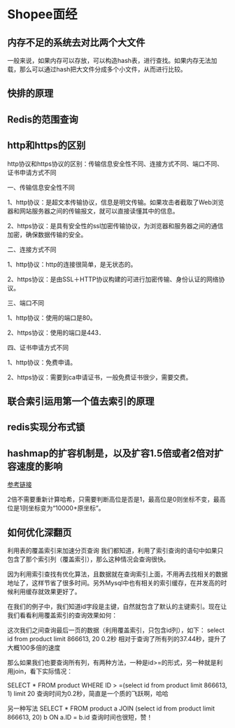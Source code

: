 # Shopee面经

## 内存不足的系统去对比两个大文件

一般来说，如果内存可以存放，可以构造hash表，进行查找。如果内存无法加载，那么可以通过hash把大文件分成多个小文件，从而进行比较。

## 快排的原理

## Redis的范围查询

## http和https的区别

http协议和https协议的区别：传输信息安全性不同、连接方式不同、端口不同、证书申请方式不同

一、传输信息安全性不同

1、http协议：是超文本传输协议，信息是明文传输。如果攻击者截取了Web浏览器和网站服务器之间的传输报文，就可以直接读懂其中的信息。

2、https协议：是具有安全性的ssl加密传输协议，为浏览器和服务器之间的通信加密，确保数据传输的安全。

二、连接方式不同

1、http协议：http的连接很简单，是无状态的。

2、https协议：是由SSL＋HTTP协议构建的可进行加密传输、身份认证的网络协议。

三、端口不同

1、http协议：使用的端口是80。

2、https协议：使用的端口是443．

四、证书申请方式不同

1、http协议：免费申请。

2、https协议：需要到ca申请证书，一般免费证书很少，需要交费。

## 联合索引运用第一个值去索引的原理

## redis实现分布式锁

## hashmap的扩容机制是，以及扩容1.5倍或者2倍对扩容速度的影响

[参考链接](https://zhuanlan.zhihu.com/p/114363420)

2倍不需要重新计算哈希，只需要判断高位是否是1，最高位是0则坐标不变，最高位是1则坐标变为“10000+原坐标”。

## 如何优化深翻页

利用表的覆盖索引来加速分页查询
我们都知道，利用了索引查询的语句中如果只包含了那个索引列（覆盖索引），那么这种情况会查询很快。

因为利用索引查找有优化算法，且数据就在查询索引上面，不用再去找相关的数据地址了，这样节省了很多时间。另外Mysql中也有相关的索引缓存，在并发高的时候利用缓存就效果更好了。

在我们的例子中，我们知道id字段是主键，自然就包含了默认的主键索引。现在让我们看看利用覆盖索引的查询效果如何：

这次我们之间查询最后一页的数据（利用覆盖索引，只包含id列），如下：
select id from product limit 866613, 20 0.2秒
相对于查询了所有列的37.44秒，提升了大概100多倍的速度

那么如果我们也要查询所有列，有两种方法，一种是id>=的形式，另一种就是利用join，看下实际情况：

SELECT * FROM product WHERE ID > =(select id from product limit 866613, 1) limit 20
查询时间为0.2秒，简直是一个质的飞跃啊，哈哈

另一种写法
SELECT * FROM product a JOIN (select id from product limit 866613, 20) b ON a.ID = b.id
查询时间也很短，赞！
